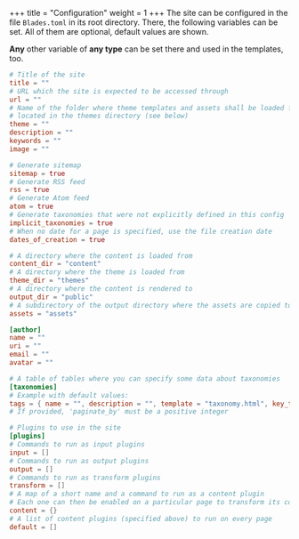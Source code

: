 +++
title = "Configuration"
weight = 1
+++
The site can be configured in the file `Blades.toml` in its root directory. There, the following
variables can be set. All of them are optional, default values are shown.

**Any** other variable of **any type** can be set there and used in the templates, too.

```toml
# Title of the site
title = ""
# URL which the site is expected to be accessed through
url = ""
# Name of the folder where theme templates and assets shall be loaded from,
# located in the themes directory (see below)
theme = ""
description = "" 
keywords = ""
image = ""

# Generate sitemap
sitemap = true
# Generate RSS feed
rss = true
# Generate Atom feed
atom = true
# Generate taxonomies that were not explicitly defined in this config
implicit_taxonomies = true
# When no date for a page is specified, use the file creation date
dates_of_creation = true

# A directory where the content is loaded from
content_dir = "content"
# A directory where the theme is loaded from
theme_dir = "themes"
# A directory where the content is rendered to
output_dir = "public"
# A subdirectory of the output directory where the assets are copied to
assets = "assets"

[author]
name = ""
uri = ""
email = ""
avatar = ""

# A table of tables where you can specify some data about taxonomies
[taxonomies]
# Example with default values:
tags = { name = "", description = "", template = "taxonomy.html", key_template = "taxonomy_key.html", paginate_by = inf, sort_by_weight = false }
# If provided, 'paginate_by' must be a positive integer

# Plugins to use in the site
[plugins]
# Commands to run as input plugins
input = []
# Commands to run as output plugins
output = []
# Commands to run as transform plugins
transform = []
# A map of a short name and a command to run as a content plugin
# Each one can then be enabled on a particular page to transform its content
content = {}
# A list of content plugins (specified above) to run on every page
default = []
```
